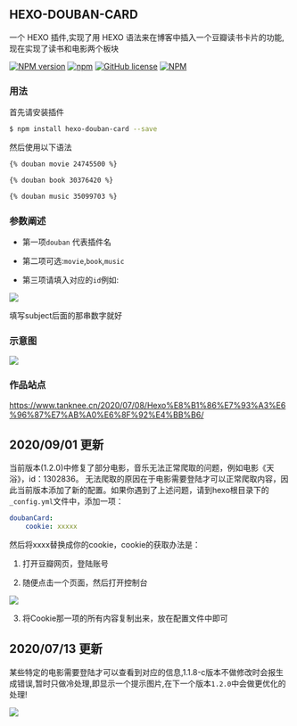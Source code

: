 ## HEXO-DOUBAN-CARD

一个 HEXO 插件,实现了用 HEXO 语法来在博客中插入一个豆瓣读书卡片的功能,现在实现了读书和电影两个板块

[![NPM version](https://badge.fury.io/js/hexo-douban-card.svg)](https://www.npmjs.com/package/hexo-douban-card)
[![npm](https://img.shields.io/npm/dt/hexo-douban-card.svg)](https://www.npmjs.com/package/hexo-douban-card)
[![GitHub license](https://img.shields.io/github/license/TankNee/hexo-douban-card.svg)](https://github.com/TankNee/hexo-douban-card/blob/master/LICENSE)
[![NPM](https://nodei.co/npm/hexo-douban-card.png)](https://nodei.co/npm/hexo-douban-card/)

### 用法

首先请安装插件

```bash
$ npm install hexo-douban-card --save
```

然后使用以下语法

```markdown
{% douban movie 24745500 %}

{% douban book 30376420 %}

{% douban music 35099703 %}
```

### 参数阐述

- 第一项`douban` 代表插件名

- 第二项可选:`movie`,`book`,`music`

- 第三项请填入对应的`id`例如:

![](https://img.tanknee.cn/blogpicbed/2020/07/2020070821522816eaefa.png)

填写subject后面的那串数字就好

### 示意图

![](https://img.tanknee.cn/blogpicbed/2020/07/20200708f878ac4cfa250.png)

### 作品站点

https://www.tanknee.cn/2020/07/08/Hexo%E8%B1%86%E7%93%A3%E6%96%87%E7%AB%A0%E6%8F%92%E4%BB%B6/

## 2020/09/01 更新

当前版本(1.2.0)中修复了部分电影，音乐无法正常爬取的问题，例如电影《天浴》，id：1302836。
无法爬取的原因在于电影需要登陆才可以正常爬取内容，因此当前版本添加了新的配置。如果你遇到了上述问题，请到hexo根目录下的`_config.yml`文件中，添加一项：

```yaml
doubanCard:
    cookie: xxxxx
```
然后将xxxx替换成你的cookie，cookie的获取办法是：

1. 打开豆瓣网页，登陆账号

2. 随便点击一个页面，然后打开控制台

![](https://img.tanknee.cn/img/20200901185319.png)

3. 将Cookie那一项的所有内容复制出来，放在配置文件中即可

## 2020/07/13 更新

某些特定的电影需要登陆才可以查看到对应的信息,1.1.8-c版本不做修改时会报生成错误,暂时只做冷处理,即显示一个提示图片,在下一个版本`1.2.0`中会做更优化的处理!

![](https://img.tanknee.cn/blogpicbed/2020/07/20200713875399cbbb527.png)